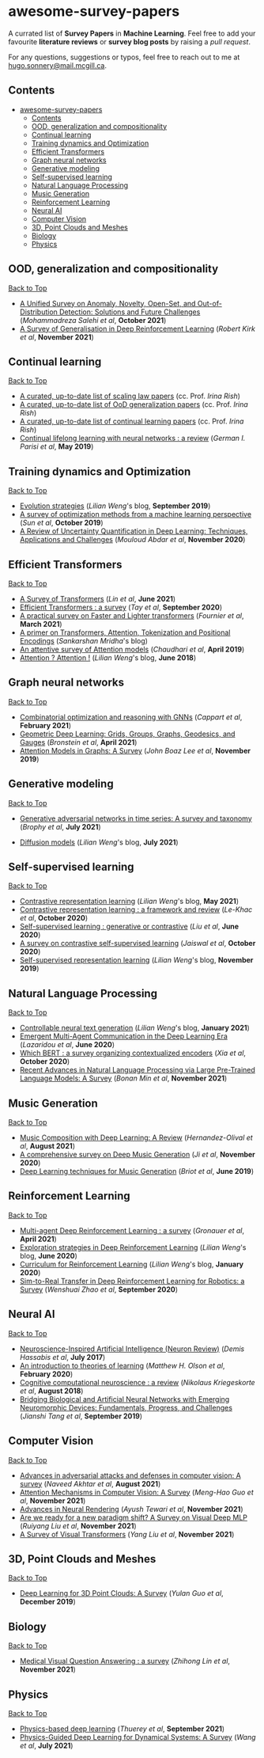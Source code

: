 # awesome-survey-papers

A currated list of **Survey Papers** in **Machine Learning**. Feel free to add your favourite **literature reviews** or **survey blog posts** by raising a *pull request*. 

For any questions, suggestions or typos, feel free to reach out to me at [hugo.sonnery@mail.mcgill.ca](mailto:hugo.sonnery@mail.mcgill.ca).

## Contents

- [awesome-survey-papers](#awesome-survey-papers)
  - [Contents](#contents)
  - [OOD, generalization and compositionality](#ood-generalization-and-compositionality)
  - [Continual learning](#continual-learning)
  - [Training dynamics and Optimization](#training-dynamics-and-optimization)
  - [Efficient Transformers](#efficient-transformers)
  - [Graph neural networks](#graph-neural-networks)
  - [Generative modeling](#generative-modeling)
  - [Self-supervised learning](#self-supervised-learning)
  - [Natural Language Processing](#natural-language-processing)
  - [Music Generation](#music-generation)
  - [Reinforcement Learning](#reinforcement-learning)
  - [Neural AI](#neural-ai)
  - [Computer Vision](#computer-vision)
  - [3D, Point Clouds and Meshes](#3d-point-clouds-and-meshes)
  - [Biology](#biology)
  - [Physics](#physics)



## OOD, generalization and compositionality
[Back to Top](#contents)

* [A Unified Survey on Anomaly, Novelty, Open-Set, and Out-of-Distribution Detection: Solutions and Future Challenges](https://arxiv.org/abs/2110.14051v1) (*Mohammadreza Salehi et al*, **October 2021**)
* [A Survey of Generalisation in Deep Reinforcement Learning](https://arxiv.org/abs/2111.09794) (*Robert Kirk et al*, **November 2021**)




## Continual learning
[Back to Top](#contents)

* [A curated, up-to-date list of scaling law papers](https://sites.google.com/site/irinarish/scaling-laws) (cc. Prof. *Irina Rish*)
* [A curated, up-to-date list of OoD generalization papers](https://sites.google.com/site/irinarish/ood_generalization) (cc. Prof. *Irina Rish*)
* [A curated, up-to-date list of continual learning papers](https://sites.google.com/site/irinarish/continuallearning/resources) (cc. Prof. *Irina Rish*)
* [Continual lifelong learning with neural networks : a review](https://www.sciencedirect.com/science/article/pii/S0893608019300231) (*German I. Parisi et al*, **May 2019**)



## Training dynamics and Optimization
[Back to Top](#contents)

* [Evolution strategies](https://lilianweng.github.io/lil-log/2019/09/05/evolution-strategies.html) (*Lilian Weng*'s blog, **September 2019**)
* [A survey of optimization methods from a machine learning perspective](https://arxiv.org/abs/1906.06821) (*Sun et al*, **October 2019**)
* [A Review of Uncertainty Quantification in Deep Learning: Techniques, Applications and Challenges](https://arxiv.org/abs/2011.06225v3) (*Mouloud Abdar et al*, **November 2020**)




## Efficient Transformers
[Back to Top](#contents)

* [A Survey of Transformers](https://arxiv.org/abs/2106.04554) (*Lin et al*, **June 2021**)
* [Efficient Transformers : a survey](https://arxiv.org/abs/2009.06732) (*Tay et al*, **September 2020**)
* [A practical survey on Faster and Lighter transformers](https://arxiv.org/abs/2103.14636) (*Fournier et al*, **March 2021**)
* [A primer on Transformers, Attention, Tokenization and Positional Encodings](https://msank00.github.io/blog/2020/03/15/blog_605_Survey_attention) (*Sankarshan Mridha*'s blog)
* [An attentive survey of Attention models](https://arxiv.org/abs/1904.02874) (*Chaudhari et al*, **April 2019**)
* [Attention ? Attention !](https://lilianweng.github.io/lil-log/2018/06/24/attention-attention.html) (*Lilian Weng*'s blog, **June 2018**)


## Graph neural networks
[Back to Top](#contents)

* [Combinatorial optimization and reasoning with GNNs](https://arxiv.org/abs/2102.09544) (*Cappart et al*, **February 2021**)
* [Geometric Deep Learning: Grids, Groups, Graphs, Geodesics, and Gauges](https://arxiv.org/abs/2104.13478) (*Bronstein et al*, **April 2021**)
* [Attention Models in Graphs: A Survey](https://dl.acm.org/doi/abs/10.1145/3363574) (*John Boaz Lee et al*, **November 2019**)



## Generative modeling
[Back to Top](#contents)

* [Generative adversarial networks in time series: A survey and taxonomy](https://arxiv.com/abs/2107.11098) (*Brophy et al*, **July 2021**)

* [Diffusion models](https://lilianweng.github.io/lil-log/2021/07/11/diffusion-models.html) (*Lilian Weng*'s blog, **July 2021**)



## Self-supervised learning
[Back to Top](#contents)

* [Contrastive representation learning](https://lilianweng.github.io/lil-log/2021/05/31/contrastive-representation-learning.html) (*Lilian Weng*'s blog, **May 2021**)
* [Contrastive representation learning : a framework and review](https://arxiv.org/abs/2010.05113) (*Le-Khac et al*, **October 2020**)
* [Self-supervised learning : generative or contrastive](https://arxiv.org/abs/2006.08218) (*Liu et al*, **June 2020**)
* [A survey on contrastive self-supervised learning](https://arxiv.org/abs/2011.00362) (*Jaiswal et al*, **October 2020**)
* [Self-supervised representation learning](https://lilianweng.github.io/lil-log/2019/11/10/self-supervised-learning.html) (*Lilian Weng*'s blog, **November 2019**)



## Natural Language Processing
[Back to Top](#contents)

* [Controllable neural text generation](https://lilianweng.github.io/lil-log/2021/01/02/controllable-neural-text-generation.html) (*Lilian Weng*'s blog, **January 2021**)
* [Emergent Multi-Agent Communication in the Deep Learning Era](https://arxiv.org/abs/2006.02419) (*Lazaridou et al*, **June 2020**)
* [Which BERT : a survey organizing contextualized encoders](https://arxiv.org/abs/2010.00854) (*Xia et al*, **October 2020**)
* [Recent Advances in Natural Language Processing via Large Pre-Trained Language Models: A Survey](https://arxiv.org/abs/2111.01243) (*Bonan Min et al*, **November 2021**)


## Music Generation
[Back to Top](#contents)

* [Music Composition with Deep Learning: A Review](https://arxiv.org/abs/2108.12290v2) (*Hernandez-Olival et al*, **August 2021**)
* [A comprehensive survey on Deep Music Generation](https://arxiv.org/abs/2011.06801) (*Ji et al*, **November 2020**)
* [Deep Learning techniques for Music Generation](https://hal.archives-ouvertes.fr/hal-01660772) (*Briot et al*, **June 2019**)



## Reinforcement Learning
[Back to Top](#contents)

* [Multi-agent Deep Reinforcement Learning : a survey](https://link.springer.com/article/10.1007/s10462-021-09996-w) (*Gronauer et al*, **April 2021**)
* [Exploration strategies in Deep Reinforcement Learning](https://lilianweng.github.io/lil-log/2020/06/07/exploration-strategies-in-deep-reinforcement-learning.html) (*Lilian Weng*'s blog, **June 2020**)
* [Curriculum for Reinforcement Learning](https://lilianweng.github.io/lil-log/2020/01/29/curriculum-for-reinforcement-learning.html) (*Lilian Weng*'s blog, **January 2020**)
* [Sim-to-Real Transfer in Deep Reinforcement Learning for Robotics: a Survey](https://arxiv.org/abs/2009.13303) (*Wenshuai Zhao et al*, **September 2020**)



## Neural AI
[Back to Top](#contents)

* [Neuroscience-Inspired Artificial Intelligence (Neuron Review)](https://www.cell.com/neuron/pdf/S0896-6273(17)30509-3.pdf) (*Demis Hassabis et al*, **July 2017**)
* [An introduction to theories of learning](https://www.taylorfrancis.com/books/mono/10.4324/9781003014447/introduction-theories-learning-matthew-olson-julio-ramirez) (*Matthew H. Olson et al*, **February 2020**)
* [Cognitive computational neuroscience : a review](https://www.nature.com/articles/s41593-018-0210-5) (*Nikolaus Kriegeskorte et al*, **August 2018**)
* [Bridging Biological and Artificial Neural Networks with Emerging Neuromorphic Devices: Fundamentals, Progress, and Challenges](https://onlinelibrary.wiley.com/doi/abs/10.1002/adma.201902761) (*Jianshi Tang et al*, **September 2019**)



## Computer Vision
[Back to Top](#contents)

* [Advances in adversarial attacks and defenses in computer vision: A survey](https://arxiv.org/abs/2108.00401) (*Naveed Akhtar et al*, **August 2021**)
* [Attention Mechanisms in Computer Vision: A Survey](https://arxiv.org/abs/2111.07624v1) (*Meng-Hao Guo et al*, **November 2021**)
* [Advances in Neural Rendering](https://arxiv.org/abs/2111.05849v1) (*Ayush Tewari et al*, **November 2021**)
* [Are we ready for a new paradigm shift? A Survey on Visual Deep MLP](https://arxiv.org/abs/2111.04060v3) (*Ruiyang Liu et al*, **November 2021**)
* [A Survey of Visual Transformers](https://arxiv.org/abs/2111.06091) (*Yang Liu et al*, **November 2021**)



## 3D, Point Clouds and Meshes
[Back to Top](#contents)

* [Deep Learning for 3D Point Clouds: A Survey](https://arxiv.org/abs/1912.12033) (*Yulan Guo et al*, **December 2019**)




## Biology
[Back to Top](#contents)

* [Medical Visual Question Answering : a survey](https://arxiv.org/abs/2111.10056) (*Zhihong Lin et al*, **November 2021**)



## Physics
[Back to Top](#contents)

* [Physics-based deep learning](https://arxiv.org/abs/2109.05237) (*Thuerey et al*, **September 2021**)
* [Physics-Guided Deep Learning for Dynamical Systems: A Survey](https://arxiv.orghttps://arxiv.org/pdf/2107.01272.pdf) (*Wang et al*, **July 2021**)